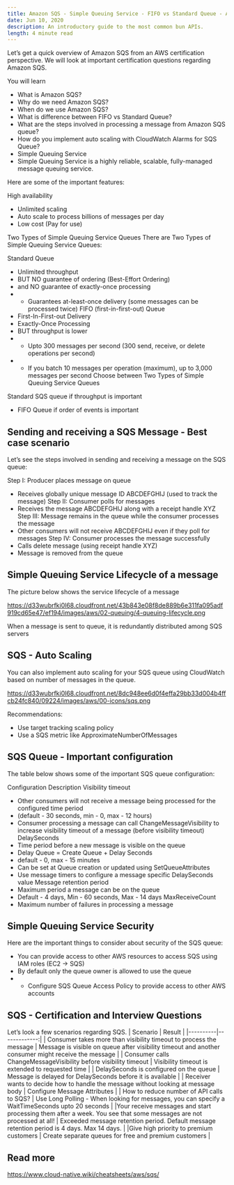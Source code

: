 ```yaml
---
title: Amazon SQS - Simple Queuing Service - FIFO vs Standard Queue - AWS Certification Cheat Sheet
date: Jun 10, 2020 
description: An introductory guide to the most common bun APIs.
length: 4 minute read
---
```


Let’s get a quick overview of Amazon SQS from an AWS certification perspective. We will look at important certification questions regarding Amazon SQS.

You will learn
- What is Amazon SQS?
- Why do we need Amazon SQS?
- When do we use Amazon SQS?
- What is difference between FIFO vs Standard Queue?
- What are the steps involved in processing a message from Amazon SQS queue?
- How do you implement auto scaling with CloudWatch Alarms for SQS Queue?
- Simple Queuing Service
- Simple Queuing Service is a highly reliable, scalable, fully-managed message queuing service.

Here are some of the important features:

High availability
- Unlimited scaling
- Auto scale to process billions of messages per day
- Low cost (Pay for use)


Two Types of Simple Queuing Service Queues
There are Two Types of Simple Queuing Service Queues:

Standard Queue
- Unlimited throughput
- BUT NO guarantee of ordering (Best-Effort Ordering)
- and NO guarantee of exactly-once processing
- - Guarantees at-least-once delivery (some messages can be processed twice)
FIFO (first-in-first-out) Queue
- First-In-First-out Delivery
- Exactly-Once Processing
- BUT throughput is lower
- - Upto 300 messages per second (300 send, receive, or delete operations per second)
- - If you batch 10 messages per operation (maximum), up to 3,000 messages per second
Choose between Two Types of Simple Queuing Service Queues

Standard SQS queue if throughput is important
- FIFO Queue if order of events is important


## Sending and receiving a SQS Message - Best case scenario

Let’s see the steps involved in sending and receiving a message on the SQS queue:

Step I: Producer places message on queue
- Receives globally unique message ID ABCDEFGHIJ (used to track the message)
Step II: Consumer polls for messages
- Receives the message ABCDEFGHIJ along with a receipt handle XYZ
Step III: Message remains in the queue while the consumer processes the message
- Other consumers will not receive ABCDEFGHIJ even if they poll for messages
Step IV: Consumer processes the message successfully
- Calls delete message (using receipt handle XYZ)
- Message is removed from the queue

## Simple Queuing Service Lifecycle of a message
The picture below shows the service lifecycle of a message

https://d33wubrfki0l68.cloudfront.net/43b843e08f8de889b6e311fa095adf919cd65e47/ef194/images/aws/02-queuing/4-queuing-lifecycle.png

When a message is sent to queue, it is redundantly distributed among SQS servers

## SQS - Auto Scaling
You can also implement auto scaling for your SQS queue using CloudWatch based on number of messages in the queue.

https://d33wubrfki0l68.cloudfront.net/8dc948ee6d0f4effa29bb33d004b4ffcb24fc840/09224/images/aws/00-icons/sqs.png
      

Recommendations:

- Use target tracking scaling policy
- Use a SQS metric like ApproximateNumberOfMessages

## SQS Queue - Important configuration
The table below shows some of the important SQS queue configuration:

Configuration	Description
Visibility timeout	
- Other consumers will not receive a message being processed for the configured time period 
- (default - 30 seconds, min - 0, max - 12 hours)
- Consumer processing a message can call ChangeMessageVisibility to increase visibility timeout of a message (before visibility timeout)
DelaySeconds	
- Time period before a new message is visible on the queue
- Delay Queue = Create Queue + Delay Seconds
- default - 0, max - 15 minutes
- Can be set at Queue creation or updated using SetQueueAttributes
- Use message timers to configure a message specific DelaySeconds value
Message retention period	
- Maximum period a message can be on the queue
- Default - 4 days, Min - 60 seconds, Max - 14 days
MaxReceiveCount	
- Maximum number of failures in processing a message

## Simple Queuing Service Security
  

Here are the important things to consider about security of the SQS queue:

- You can provide access to other AWS resources to access SQS using IAM roles (EC2 -> SQS)
- By default only the queue owner is allowed to use the queue
- - Configure SQS Queue Access Policy to provide access to other AWS accounts

## SQS - Certification and Interview Questions

Let’s look a few scenarios regarding SQS.
| Scenario |      Result   |
|----------|-------------:|
| Consumer takes more than visibility timeout to process the message |  Message is visible on queue after visibility timeout and another consumer might receive the message |
| Consumer calls ChangeMessageVisibility before visibility timeout | Visibility timeout is extended to requested time  |
| DelaySeconds is configured on the queue | Message is delayed for DelaySeconds before it is available |
|	Receiver wants to decide how to handle the message without looking at message body | Configure Message Attributes |
| How to reduce number of API calls to SQS? |	Use Long Polling - When looking for messages, you can specify a WaitTimeSeconds upto 20 seconds | 
|Your receive messages and start processing them after a week. You see that some messages are not processed at all! |  Exceeded message retention period. Default message retention period is 4 days. Max 14 days. |
|Give high priority to premium customers	| Create separate queues for free and premium customers |


## Read more

https://www.cloud-native.wiki/cheatsheets/aws/sqs/	

	

